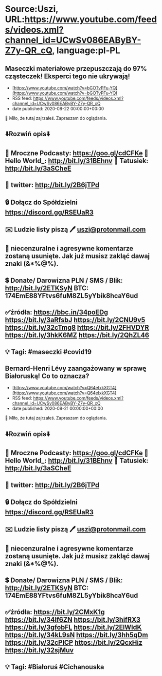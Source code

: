 # Source:Uszi, URL:https://www.youtube.com/feeds/videos.xml?channel_id=UCwSv086EAByBY-Z7y-QR_cQ, language:pl-PL

## Maseczki materiałowe przepuszczają do 97% cząsteczek! Eksperci tego nie ukrywają!
 - [https://www.youtube.com/watch?v=bGOTvPFu-YQ](https://www.youtube.com/watch?v=bGOTvPFu-YQ)
 - RSS feed: https://www.youtube.com/feeds/videos.xml?channel_id=UCwSv086EAByBY-Z7y-QR_cQ
 - date published: 2020-08-22 00:00:00+00:00

🤪 Miło, że tutaj zajrzałeś.  Zapraszam do oglądania.

⬇️Rozwiń opis⬇️
------------------------------------------------------------
👀 Mroczne Podcasty: https://goo.gl/cdCFKe
👀 Hello World_: http://bit.ly/31BEhnv
👀 Tatusiek: http://bit.ly/3aSCheE
------------------------------------------------------------
👀 twitter: http://bit.ly/2B6jTPd
------------------------------------------------------------
🔒 Dołącz do Spółdzielni
https://discord.gg/RSEUaR3
------------------------------------------------------------
✉️ Ludzie listy piszą 
🖊️ uszi@protonmail.com
------------------------------------------------------------
👺 niecenzuralne i agresywne komentarze zostaną usunięte.  Jak już musisz zakląć dawaj znaki (&*%@%).
------------------------------------------------------------
💲 Donate/ Darowizna
PLN / SMS / Blik: http://bit.ly/2ETKSyN
BTC: 174EmE88YFtvs6fuM8ZL5yYbik8hcaY6ud
---------------------------------------------------------------
✅źródła:
https://bbc.in/34poEDg
https://bit.ly/3aRfsbJ
https://bit.ly/2CNU9v5
https://bit.ly/32cTmg8
https://bit.ly/2FHVDYR
https://bit.ly/3hkK6MZ
https://bit.ly/2QhZL46
-------------------------------------------------------------
💡 Tagi: #maseczki #covid19
--------------------------------------------------------------

## Bernard-Henri Lévy zaangażowany w sprawę Białoruską! Co to oznacza?
 - [https://www.youtube.com/watch?v=Q64eIxkXGT4](https://www.youtube.com/watch?v=Q64eIxkXGT4)
 - RSS feed: https://www.youtube.com/feeds/videos.xml?channel_id=UCwSv086EAByBY-Z7y-QR_cQ
 - date published: 2020-08-21 00:00:00+00:00

🤪 Miło, że tutaj zajrzałeś.  Zapraszam do oglądania.

⬇️Rozwiń opis⬇️
------------------------------------------------------------
👀 Mroczne Podcasty: https://goo.gl/cdCFKe
👀 Hello World_: http://bit.ly/31BEhnv
👀 Tatusiek: http://bit.ly/3aSCheE
------------------------------------------------------------
👀 twitter: http://bit.ly/2B6jTPd
------------------------------------------------------------
🔒 Dołącz do Spółdzielni
https://discord.gg/RSEUaR3
------------------------------------------------------------
✉️ Ludzie listy piszą 
🖊️ uszi@protonmail.com
------------------------------------------------------------
👺 niecenzuralne i agresywne komentarze zostaną usunięte.  Jak już musisz zakląć dawaj znaki (&*%@%).
------------------------------------------------------------
💲 Donate/ Darowizna
PLN / SMS / Blik: http://bit.ly/2ETKSyN
BTC: 174EmE88YFtvs6fuM8ZL5yYbik8hcaY6ud
---------------------------------------------------------------
✅źródła:
https://bit.ly/2CMxK1g
https://bit.ly/34lf6ZN
https://bit.ly/3hifRX3
https://bit.ly/3gfobFL
https://bit.ly/2ElWldK
https://bit.ly/34kL9sN
https://bit.ly/3hh5qDm
https://bit.ly/32cPICP
https://bit.ly/2QcxHiz
https://bit.ly/32sjMuv
-------------------------------------------------------------
💡 Tagi: #Białoruś #Cichanouska
--------------------------------------------------------------

